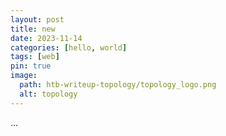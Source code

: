 ```yaml
---
layout: post
title: new
date: 2023-11-14
categories: [hello, world]
tags: [web]
pin: true
image:
  path: htb-writeup-topology/topology_logo.png
  alt: topology
---
```



...